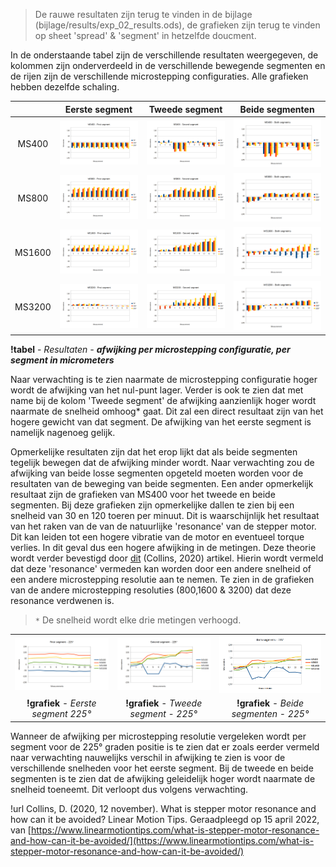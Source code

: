 
> De rauwe resultaten zijn terug te vinden in de bijlage (bijlage/results/exp_02_results.ods), de grafieken zijn terug te vinden op sheet 'spread' & 'segment' in hetzelfde doucment.

In de onderstaande tabel zijn de verschillende resultaten weergegeven, de kolommen zijn onderverdeeld in de verschillende bewegende segmenten en de rijen zijn de verschillende microstepping configuraties. Alle grafieken hebben dezelfde schaling.

||Eerste segment|Tweede segment|Beide segmenten|
|:---:|:---:|:---:|:---:|
|MS400 |<img src="assets/graphs/MS400_first.png"  alt="graph"/> |<img src="assets/graphs/MS400_second.png"  alt="graph"/> |<img src="assets/graphs/MS400_both.png"  alt="graph"/>|
|MS800 |<img src="assets/graphs/MS800_first.png"  alt="graph"/> |<img src="assets/graphs/MS800_second.png"  alt="graph"/> |<img src="assets/graphs/MS800_both.png"  alt="graph"/>|
|MS1600|<img src="assets/graphs/MS1600_first.png"  alt="graph"/>|<img src="assets/graphs/MS1600_second.png"  alt="graph"/>|<img src="assets/graphs/MS1600_both.png"  alt="graph"/>|
|MS3200|<img src="assets/graphs/MS3200_first.png"  alt="graph"/>|<img src="assets/graphs/MS3200_second.png"  alt="graph"/>|<img src="assets/graphs/MS3200_both.png"  alt="graph"/>|

**!tabel** - *Resultaten - **afwijking per microstepping configuratie, per segment in micrometers***

Naar verwachting is te zien naarmate de microstepping configuratie hoger wordt de afwijking van het nul-punt lager. Verder is ook te zien dat met name bij de kolom 'Tweede segment' de afwijking aanzienlijk hoger wordt naarmate de snelheid omhoog* gaat. Dit zal een direct resultaat zijn van het hogere gewicht van dat segment. De afwijking van het eerste segment is namelijk nagenoeg gelijk.

Opmerkelijke resultaten zijn dat het erop lijkt dat als beide segmenten tegelijk bewegen dat de afwijking minder wordt. Naar verwachting zou de afwijking van beide losse segmenten opgeteld moeten worden voor de resultaten van de beweging van beide segmenten. Een ander opmerkelijk resultaat zijn de grafieken van MS400 voor het tweede en beide segmenten. Bij deze grafieken zijn opmerkelijke dallen te zien bij een snelheid van 30 en 120 toeren per minuut. Dit is waarschijnlijk het resultaat van het raken van de van de natuurlijke 'resonance' van de stepper motor. Dit kan leiden tot een hogere vibratie van de motor en eventueel torque verlies. In dit geval dus een hogere afwijking in de metingen. Deze theorie wordt verder bevestigd door [dit](https://www.linearmotiontips.com/what-is-stepper-motor-resonance-and-how-can-it-be-avoided/) (Collins, 2020) artikel. Hierin wordt vermeld dat deze 'resonance' vermeden kan worden door een andere snelheid of een andere microstepping resolutie aan te nemen. Te zien in de grafieken van de andere microstepping resoluties (800,1600 & 3200) dat deze resonance verdwenen is.

> ```*``` De snelheid wordt elke drie metingen verhoogd.

||||
|:---:|:---:|:---:|
|<img src="assets/graphs/first_segment_225.png"  alt="graph"/> |<img src="assets/graphs/second_segment_225.png"  alt="graph"/> |<img src="assets/graphs/both_segments_225.png"  alt="graph"/> |
|**!grafiek** - *Eerste segment 225°*|**!grafiek** - *Tweede segment - 225°*|**!grafiek** - *Beide segmenten - 225°*|

Wanneer de afwijking per microstepping resolutie vergeleken wordt per segment voor de 225° graden positie is te zien dat er zoals eerder vermeld naar verwachting nauwelijks verschil in afwijking te zien is voor de verschillende snelheden voor het eerste segment. Bij de tweede en beide segmenten is te zien dat de afwijking geleidelijk hoger wordt naarmate de snelheid toeneemt. Dit verloopt dus volgens verwachting.

!url Collins, D. (2020, 12 november). What is stepper motor resonance and how can it be avoided? Linear Motion Tips. Geraadpleegd op 15 april 2022, van [https://www.linearmotiontips.com/what-is-stepper-motor-resonance-and-how-can-it-be-avoided/](https://www.linearmotiontips.com/what-is-stepper-motor-resonance-and-how-can-it-be-avoided/)
